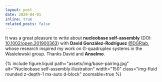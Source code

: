 ```yaml
---
layout: post
date: 2020-04-01
inline: true
related_posts: false
---
```

It was a great pleasure to write about **nucleobase self-assembly** (DOI: [10.1002/open.201900363](https://chemistry-europe.onlinelibrary.wiley.com/doi/full/10.1002/open.201900363)) with **David González-Rodríguez** [@DGRlab](https://twitter.com/DGRlab), whose research inspired my work on G-quadruplex systems in the Wasielewski group. Thanks David and **Anselmo**.

<div class="row mt-3">
  <div class="col-sm mt-3 mt-md-0 text-center">
    {% include figure.liquid
      path="assets/img/base-pairing.jpg"
      alt="Nucleobase self-assembly illustration"
      width="150" 
      class="img-fluid rounded z-depth-1 mx-auto d-block"
      zoomable=true
    %}
  </div>
</div>